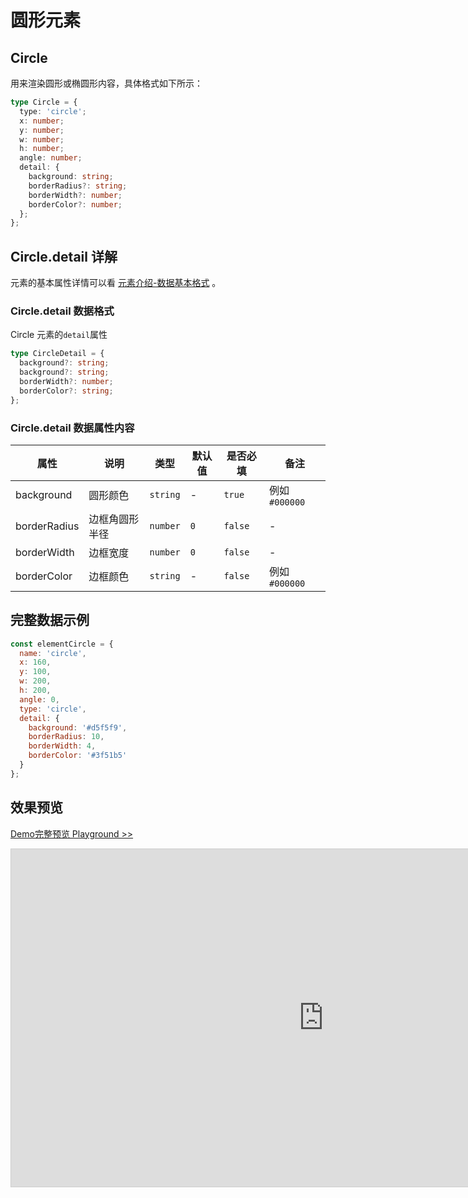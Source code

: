 # 圆形元素

## Circle

用来渲染圆形或椭圆形内容，具体格式如下所示：

```ts
type Circle = {
  type: 'circle';
  x: number;
  y: number;
  w: number;
  h: number;
  angle: number;
  detail: {
    background: string;
    borderRadius?: string;
    borderWidth?: number;
    borderColor?: number;
  };
};
```

## Circle.detail 详解

元素的基本属性详情可以看 [元素介绍-数据基本格式](./info.md#数据基本格式) 。

### Circle.detail 数据格式

Circle 元素的`detail`属性

```ts
type CircleDetail = {
  background?: string;
  background?: string;
  borderWidth?: number;
  borderColor?: string;
};
```

### Circle.detail 数据属性内容

| 属性         | 说明           | 类型     | 默认值 | 是否必填 | 备注           |
| ------------ | -------------- | -------- | ------ | -------- | -------------- |
| background   | 圆形颜色       | `string` | -      | `true`   | 例如 `#000000` |
| borderRadius | 边框角圆形半径 | `number` | `0`    | `false`  | -              |
| borderWidth  | 边框宽度       | `number` | `0`    | `false`  | -              |
| borderColor  | 边框颜色       | `string` | -      | `false`  | 例如 `#000000` |

## 完整数据示例

```js
const elementCircle = {
  name: 'circle',
  x: 160,
  y: 100,
  w: 200,
  h: 200,
  angle: 0,
  type: 'circle',
  detail: {
    background: '#d5f5f9',
    borderRadius: 10,
    borderWidth: 4,
    borderColor: '#3f51b5'
  }
};
```

## 效果预览

[Demo完整预览 Playground >>](https://idraw.js.org/playground/?demo=elem-circle)

<iframe class="idraw-playground-preview" 
    src="https://idraw.js.org/playground/?demo=elem-circle&header=false&sider=false&default-editor-split=50" 
    width="1000" height="540" frameborder="no" border="0"
    style="border: 1px solid #cecece; margin: 0px auto;"
  ></iframe>
